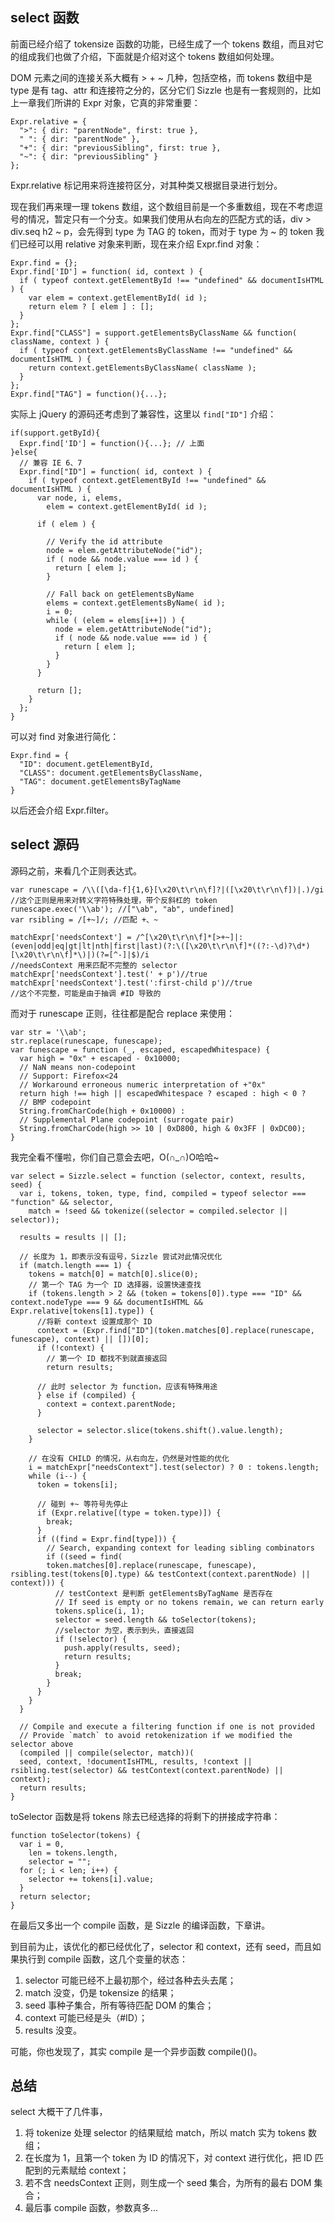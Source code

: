 ## select 函数
前面已经介绍了 tokensize 函数的功能，已经生成了一个 tokens 数组，而且对它的组成我们也做了介绍，下面就是介绍对这个 tokens 数组如何处理。

DOM 元素之间的连接关系大概有 > + ~ 几种，包括空格，而 tokens 数组中是 type 是有 tag、attr 和连接符之分的，区分它们 Sizzle 也是有一套规则的，比如上一章我们所讲的 Expr 对象，它真的非常重要：
```
Expr.relative = {
  ">": { dir: "parentNode", first: true },
  " ": { dir: "parentNode" },
  "+": { dir: "previousSibling", first: true },
  "~": { dir: "previousSibling" }
};
```
Expr.relative 标记用来将连接符区分，对其种类又根据目录进行划分。

现在我们再来理一理 tokens 数组，这个数组目前是一个多重数组，现在不考虑逗号的情况，暂定只有一个分支。如果我们使用从右向左的匹配方式的话，div > div.seq h2 ~ p，会先得到 type 为 TAG 的 token，而对于 type 为 ~ 的 token 我们已经可以用 relative 对象来判断，现在来介绍 Expr.find 对象：

```
Expr.find = {};
Expr.find['ID'] = function( id, context ) {
  if ( typeof context.getElementById !== "undefined" && documentIsHTML ) {
    var elem = context.getElementById( id );
    return elem ? [ elem ] : [];
  }
};
Expr.find["CLASS"] = support.getElementsByClassName && function( className, context ) {
  if ( typeof context.getElementsByClassName !== "undefined" && documentIsHTML ) {
    return context.getElementsByClassName( className );
  }
};
Expr.find["TAG"] = function(){...};
```
实际上 jQuery 的源码还考虑到了兼容性，这里以 `find["ID"]` 介绍：

```
if(support.getById){
  Expr.find['ID'] = function(){...}; // 上面
}else{
  // 兼容 IE 6、7
  Expr.find["ID"] = function( id, context ) {
    if ( typeof context.getElementById !== "undefined" && documentIsHTML ) {
      var node, i, elems,
        elem = context.getElementById( id );

      if ( elem ) {

        // Verify the id attribute
        node = elem.getAttributeNode("id");
        if ( node && node.value === id ) {
          return [ elem ];
        }

        // Fall back on getElementsByName
        elems = context.getElementsByName( id );
        i = 0;
        while ( (elem = elems[i++]) ) {
          node = elem.getAttributeNode("id");
          if ( node && node.value === id ) {
            return [ elem ];
          }
        }
      }

      return [];
    }
  };
}
```
可以对 find 对象进行简化：

```
Expr.find = {
  "ID": document.getElementById,
  "CLASS": document.getElementsByClassName,
  "TAG": document.getElementsByTagName
}
```
以后还会介绍 Expr.filter。

## select 源码
源码之前，来看几个正则表达式。

```
var runescape = /\\([\da-f]{1,6}[\x20\t\r\n\f]?|([\x20\t\r\n\f])|.)/gi
//这个正则是用来对转义字符特殊处理，带个反斜杠的 token
runescape.exec('\\ab'); //["\ab", "ab", undefined]
var rsibling = /[+~]/; //匹配 +、~

matchExpr['needsContext'] = /^[\x20\t\r\n\f]*[>+~]|:(even|odd|eq|gt|lt|nth|first|last)(?:\([\x20\t\r\n\f]*((?:-\d)?\d*)[\x20\t\r\n\f]*\)|)(?=[^-]|$)/i
//needsContext 用来匹配不完整的 selector
matchExpr['needsContext'].test(' + p')//true
matchExpr['needsContext'].test(':first-child p')//true
//这个不完整，可能是由于抽调 #ID 导致的
```

而对于 runescape 正则，往往都是配合 replace 来使用：

```
var str = '\\ab';
str.replace(runescape, funescape);
var funescape = function (_, escaped, escapedWhitespace) {
  var high = "0x" + escaped - 0x10000;
  // NaN means non-codepoint
  // Support: Firefox<24
  // Workaround erroneous numeric interpretation of +"0x"
  return high !== high || escapedWhitespace ? escaped : high < 0 ?
  // BMP codepoint
  String.fromCharCode(high + 0x10000) :
  // Supplemental Plane codepoint (surrogate pair)
  String.fromCharCode(high >> 10 | 0xD800, high & 0x3FF | 0xDC00);
}
```

我完全看不懂啦，你们自己意会去吧，O(∩_∩)O哈哈~

```
var select = Sizzle.select = function (selector, context, results, seed) {
  var i, tokens, token, type, find, compiled = typeof selector === "function" && selector,
    match = !seed && tokenize((selector = compiled.selector || selector));

  results = results || [];

  // 长度为 1，即表示没有逗号，Sizzle 尝试对此情况优化
  if (match.length === 1) {
    tokens = match[0] = match[0].slice(0);
    // 第一个 TAG 为一个 ID 选择器，设置快速查找
    if (tokens.length > 2 && (token = tokens[0]).type === "ID" && context.nodeType === 9 && documentIsHTML && Expr.relative[tokens[1].type]) {
      //将新 context 设置成那个 ID
      context = (Expr.find["ID"](token.matches[0].replace(runescape, funescape), context) || [])[0];
      if (!context) {
        // 第一个 ID 都找不到就直接返回
        return results;

      // 此时 selector 为 function，应该有特殊用途
      } else if (compiled) {
        context = context.parentNode;
      }

      selector = selector.slice(tokens.shift().value.length);
    }

    // 在没有 CHILD 的情况，从右向左，仍然是对性能的优化
    i = matchExpr["needsContext"].test(selector) ? 0 : tokens.length;
    while (i--) {
      token = tokens[i];

      // 碰到 +~ 等符号先停止
      if (Expr.relative[(type = token.type)]) {
        break;
      }
      if ((find = Expr.find[type])) {
        // Search, expanding context for leading sibling combinators
        if ((seed = find(
        token.matches[0].replace(runescape, funescape), rsibling.test(tokens[0].type) && testContext(context.parentNode) || context))) {
          // testContext 是判断 getElementsByTagName 是否存在
          // If seed is empty or no tokens remain, we can return early
          tokens.splice(i, 1);
          selector = seed.length && toSelector(tokens);
          //selector 为空，表示到头，直接返回
          if (!selector) {
            push.apply(results, seed);
            return results;
          }
          break;
        }
      }
    }
  }

  // Compile and execute a filtering function if one is not provided
  // Provide `match` to avoid retokenization if we modified the selector above
  (compiled || compile(selector, match))(
  seed, context, !documentIsHTML, results, !context || rsibling.test(selector) && testContext(context.parentNode) || context);
  return results;
}
```

toSelector 函数是将 tokens 除去已经选择的将剩下的拼接成字符串：

```
function toSelector(tokens) {
  var i = 0,
    len = tokens.length,
    selector = "";
  for (; i < len; i++) {
    selector += tokens[i].value;
  }
  return selector;
}
```

在最后又多出一个 compile 函数，是 Sizzle 的编译函数，下章讲。

到目前为止，该优化的都已经优化了，selector 和 context，还有 seed，而且如果执行到 compile 函数，这几个变量的状态：

1. selector 可能已经不上最初那个，经过各种去头去尾；
2. match 没变，仍是 tokensize 的结果；
3. seed 事种子集合，所有等待匹配 DOM 的集合；
4. context 可能已经是头（#ID）；
5. results 没变。

可能，你也发现了，其实 compile 是一个异步函数 compile()()。

## 总结
select 大概干了几件事，

1. 将 tokenize 处理 selector 的结果赋给 match，所以 match 实为 tokens 数组；
2. 在长度为 1，且第一个 token 为 ID 的情况下，对 context 进行优化，把 ID 匹配到的元素赋给 context；
3. 若不含 needsContext 正则，则生成一个 seed 集合，为所有的最右 DOM 集合；
4. 最后事 compile 函数，参数真多...